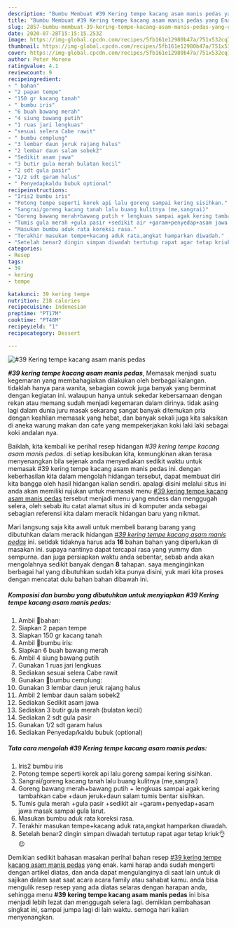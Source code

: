 ```yaml
---
description: "Bumbu Membuat #39 Kering tempe kacang asam manis pedas yang Enak"
title: "Bumbu Membuat #39 Kering tempe kacang asam manis pedas yang Enak"
slug: 2857-bumbu-membuat-39-kering-tempe-kacang-asam-manis-pedas-yang-enak
date: 2020-07-28T15:15:15.253Z
image: https://img-global.cpcdn.com/recipes/5fb161e12980b47a/751x532cq70/39-kering-tempe-kacang-asam-manis-pedas-foto-resep-utama.jpg
thumbnail: https://img-global.cpcdn.com/recipes/5fb161e12980b47a/751x532cq70/39-kering-tempe-kacang-asam-manis-pedas-foto-resep-utama.jpg
cover: https://img-global.cpcdn.com/recipes/5fb161e12980b47a/751x532cq70/39-kering-tempe-kacang-asam-manis-pedas-foto-resep-utama.jpg
author: Peter Moreno
ratingvalue: 4.1
reviewcount: 9
recipeingredient:
- " bahan"
- "2 papan tempe"
- "150 gr kacang tanah"
- " bumbu iris"
- "6 buah bawang merah"
- "4 siung bawang putih"
- "1 ruas jari lengkuas"
- "sesuai selera Cabe rawit"
- " bumbu cemplung"
- "3 lembar daun jeruk rajang halus"
- "2 lembar daun salam sobek2"
- "Sedikit asam jawa"
- "3 butir gula merah bulatan kecil"
- "2 sdt gula pasir"
- "1/2 sdt garam halus"
- " Penyedapkaldu bubuk optional"
recipeinstructions:
- "Iris2 bumbu iris"
- "Potong tempe seperti korek api lalu goreng sampai kering sisihkan."
- "Sangrai/goreng kacang tanah lalu buang kulitnya (me,sangrai)"
- "Goreng bawang merah+bawang putih + lengkuas sampai agak kering tambahkan cabe +daun jeruk+daun salam tumis bentar sisihkan."
- "Tumis gula merah +gula pasir +sedikit air +garam+penyedap+asam jawa masak sampai gula larut."
- "Masukan bumbu aduk rata koreksi rasa."
- "Terakhir masukan tempe+kacang aduk rata,angkat hamparkan diwadah."
- "Setelah benar2 dingin simpan diwadah tertutup rapat agar tetap kriuk👌😉"
categories:
- Resep
tags:
- 39
- kering
- tempe

katakunci: 39 kering tempe 
nutrition: 218 calories
recipecuisine: Indonesian
preptime: "PT17M"
cooktime: "PT48M"
recipeyield: "1"
recipecategory: Dessert

---
```



![#39 Kering tempe kacang asam manis pedas](https://img-global.cpcdn.com/recipes/5fb161e12980b47a/751x532cq70/39-kering-tempe-kacang-asam-manis-pedas-foto-resep-utama.jpg)

<b><i>#39 kering tempe kacang asam manis pedas</i></b>, Memasak menjadi suatu kegemaran yang membahagiakan dilakukan oleh berbagai kalangan. tidaklah hanya para wanita, sebagian cowok juga banyak yang berminat dengan kegiatan ini. walaupun hanya untuk sekedar kebersamaan dengan rekan atau memang sudah menjadi kegemaran dalam dirinya. tidak asing lagi dalam dunia juru masak sekarang sangat banyak ditemukan pria dengan keahlian memasak yang hebat, dan banyak sekali juga kita saksikan di aneka warung makan dan cafe yang mempekerjakan koki laki laki sebagai koki andalan nya.



Baiklah, kita kembali ke perihal resep hidangan <i>#39 kering tempe kacang asam manis pedas</i>. di setiap kesibukan kita, kemungkinan akan terasa menyenangkan bila sejenak anda menyediakan sedikit waktu untuk memasak #39 kering tempe kacang asam manis pedas ini. dengan keberhasilan kita dalam mengolah hidangan tersebut, dapat membuat diri kita bangga oleh hasil hidangan kalian sendiri. apalagi disini melalui situs ini anda akan memiliki rujukan untuk memasak menu <u>#39 kering tempe kacang asam manis pedas</u> tersebut menjadi menu yang endess dan menggugah selera, oleh sebab itu catat alamat situs ini di komputer anda sebagai sebagian referensi kita dalam meracik hidangan baru yang nikmat.


Mari langsung saja kita awali untuk membeli barang barang yang dibutuhkan dalam meracik hidangan <u><i>#39 kering tempe kacang asam manis pedas</i></u> ini. setidak tidaknya harus ada <b>16</b> bahan bahan yang diperlukan di masakan ini. supaya nantinya dapat tercapai rasa yang yummy dan sempurna. dan juga persiapkan waktu anda sebentar, sebab anda akan mengolahnya sedikit banyak dengan <b>8</b> tahapan. saya menginginkan berbagai hal yang dibutuhkan sudah kita punya disini, yuk mari kita proses dengan mencatat dulu bahan bahan dibawah ini.

<!--inarticleads1-->

##### Komposisi dan bumbu yang dibutuhkan untuk menyiapkan #39 Kering tempe kacang asam manis pedas:

1. Ambil  🍒bahan:
1. Siapkan 2 papan tempe
1. Siapkan 150 gr kacang tanah
1. Ambil  🍒bumbu iris:
1. Siapkan 6 buah bawang merah
1. Ambil 4 siung bawang putih
1. Gunakan 1 ruas jari lengkuas
1. Sediakan sesuai selera Cabe rawit
1. Gunakan  🍒bumbu cemplung:
1. Gunakan 3 lembar daun jeruk rajang halus
1. Ambil 2 lembar daun salam sobek2
1. Sediakan Sedikit asam jawa
1. Sediakan 3 butir gula merah (bulatan kecil)
1. Sediakan 2 sdt gula pasir
1. Gunakan 1/2 sdt garam halus
1. Sediakan  Penyedap/kaldu bubuk (optional)




<!--inarticleads2-->

##### Tata cara mengolah #39 Kering tempe kacang asam manis pedas:

1. Iris2 bumbu iris
1. Potong tempe seperti korek api lalu goreng sampai kering sisihkan.
1. Sangrai/goreng kacang tanah lalu buang kulitnya (me,sangrai)
1. Goreng bawang merah+bawang putih + lengkuas sampai agak kering tambahkan cabe +daun jeruk+daun salam tumis bentar sisihkan.
1. Tumis gula merah +gula pasir +sedikit air +garam+penyedap+asam jawa masak sampai gula larut.
1. Masukan bumbu aduk rata koreksi rasa.
1. Terakhir masukan tempe+kacang aduk rata,angkat hamparkan diwadah.
1. Setelah benar2 dingin simpan diwadah tertutup rapat agar tetap kriuk👌😉




Demikian sedikit bahasan masakan perihal bahan resep <u>#39 kering tempe kacang asam manis pedas</u> yang enak. kami harap anda sudah mengerti dengan artikel diatas, dan anda dapat mengulanginya di saat lain untuk di sajikan dalam saat saat acara acara family atau sahabat kamu. anda bisa mengulik resep resep yang ada diatas selaras dengan harapan anda, sehingga menu <b>#39 kering tempe kacang asam manis pedas</b> ini bisa menjadi lebih lezat dan menggugah selera lagi. demikian pembahasan singkat ini, sampai jumpa lagi di lain waktu. semoga hari kalian menyenangkan.
